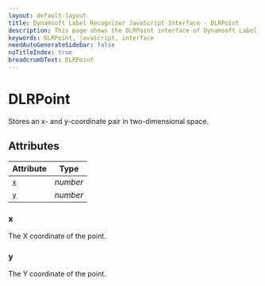 ```yaml
---
layout: default-layout
title: Dynamsoft Label Recognizer JavaScript Interface - DLRPoint
description: This page shows the DLRPoint interface of Dynamsoft Label Recognizer for JavaScript.
keywords: DLRPoint, javascript, interface
needAutoGenerateSidebar: false
noTitleIndex: true
breadcrumbText: DLRPoint
---
```


# DLRPoint

Stores an x- and y-coordinate pair in two-dimensional space.

## Attributes

| Attribute | Type | 
|---------- | ---- | 
| [ `x` ](#x) | *number* |
| [ `y` ](#y) | *number* |

### x

The X coordinate of the point.

### y

The Y coordinate of the point.